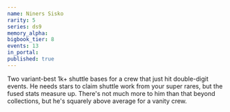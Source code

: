 ```yaml
---
name: Niners Sisko
rarity: 5
series: ds9
memory_alpha:
bigbook_tier: 8
events: 13
in_portal:
published: true
---
```


Two variant-best 1k+ shuttle bases for a crew that just hit double-digit events. He needs stars to claim shuttle work from your super rares, but the fused stats measure up. There's not much more to him than that beyond collections, but he's squarely above average for a vanity crew.
